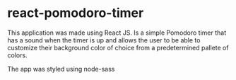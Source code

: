 # react-pomodoro-timer
This application was made using React JS. Is a simple Pomodoro timer that has a sound when the timer is up and allows the user to be able to customize their background color of choice from a predetermined pallete of colors.

The app was styled using node-sass